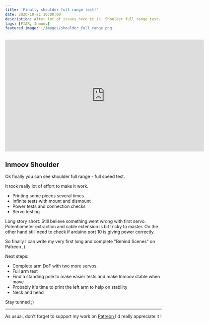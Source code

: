 ```yaml
---
title: 'Finally shoulder full range test!'
date: 2020-10-21 10:00:00
description: After lot of issues here it is. Shoulder full range test.
tags: [FIAR, Inmoov]
featured_image: '/images/shoulder_full_range.png'
---
```


<iframe src="https://www.youtube.com/embed/KwLPVLiKE4Q" width="640" height="360" frameborder="0" allow="accelerometer; autoplay; encrypted-media; gyroscope; picture-in-picture" allowfullscreen></iframe>

## Inmoov Shoulder

Ok finally you can see shoulder full range - full speed test.

It took really lot of effort to make it work.

- Printing some pieces several times
- Infinite tests with mount and dismount
- Power tests and connection checks
- Servo testing

Long story short: Still believe something went wrong with first servo. Potentiometer extraction and cable extension is bit tricky to master. On the other hand still need to check if arduino port 10 is giving power correctly.

So finally I can write my very first long and complete "Behind Scenes" on Patreon ;)

Next steps:

- Complete arm DoF with two more servos.
- Full arm test
- Find a standing pole to make easier tests and make Inmoov stable when move
- Probably it's time to print the left arm to help on stability
- Neck and head

Stay tunned ;)

---

As usual, don't forget to support my work on <a href="https://www.patreon.com/gerardespona"> Patreon </a> I'd really appreciate it !
